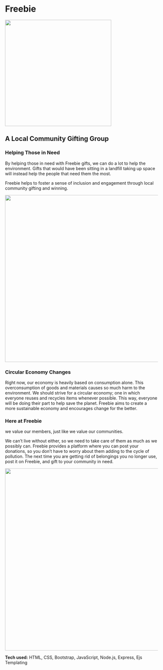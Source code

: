 
# Freebie

<img src="https://github.com/Resilient-Labs/freebie/blob/Main/public/img/logo.png" width="350">

## A Local Community Gifting Group

### Helping Those in Need

<p>
By helping those in need with Freebie gifts, we can do a lot to help the environment. Gifts that would have been sitting in a landfill taking up space will instead help the people that need them the most.
</p>
<p>
Freebie helps to foster a sense of inclusion and engagement through local community gifting and winning.
</p>

<img src="https://github.com/Resilient-Labs/freebie/blob/DashlinS-ReadME/public/landing-assets/css/images/moving.jpg" width="550">


### Circular Economy Changes
<p>
Right now, our economy is heavily based on consumption alone. This overconsumption of goods and materials causes so much harm to the environment. We should strive for a circular economy; one in which everyone reuses and recycles items whenever possible. This way, everyone will be doing their part to help save the planet. Freebie aims to create a more sustainable economy and encourages change for the better.
</p>

### Here at Freebie

<p>
we value our members, just like we value our communities.

We can’t live without either, so we need to take care of them as much as we possibly can. Freebie provides a platform where you can post your donations, so you don’t have to worry about them adding to the cycle of pollution. The next time you are getting rid of belongings you no longer use, post it on Freebie, and gift to your community in need.
</p>

<img src="https://github.com/Resilient-Labs/freebie/blob/DashlinS-ReadME/public/img/freebiehome.gif" width="600">

**Tech used:** HTML, CSS, Bootstrap, JavaScript, Node.js, Express, Ejs Templating
